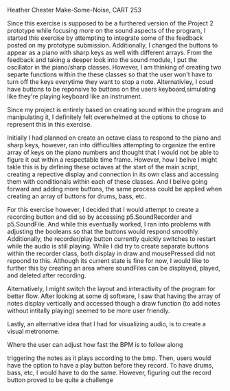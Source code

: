Heather Chester 
Make-Some-Noise, CART 253

Since this exercise is supposed to be a furthered version of the Project 2 prototype while focusing more on the sound aspects of the program, I started this exercise by attempting to integrate some of the feedback posted on my prototype submission. Additionally, I changed the buttons to appear as a piano with sharp keys as well with different arrays. From the feedback and taking a deeper look into the sound module, I put the oscillator in the piano/sharp classes. However, I am thinking of creating two separte functions within the these classes so that the user won't have to turn off the keys everytime they want to stop a note. Alternativley, I coud have buttons to be reponsive to buttons on the users keyboard,simulating like they're playing keyboard like an instrument. 

Since my project is entirely based on creating sound within the program and manipulating it, I definitely felt overwhelmed at the options to chose to represent this in this exercise. 

Initially I had planned on create an octave class to respond to the piano and sharp keys, however, ran into difficulties attempting to organize the entire array of keys on the piano numbers and thought that I would not be able to figure it out within a respectable time frame. However, how I belive I might takle this is by defining these octaves at the start of the main script, creating a repective display and connection in its own class and accessing them with conditionals within each of these classes. And I belive going forward and adding more buttons, the same process could be applied when creating an array of buttons for drums, bass, etc. 

For this exercise however, I decided that I would attempt to create a recording button and did so by accessing p5.SoundRecorder and p5.SoundFile. And while this eventually worked, I ran into problems with adjusting the booleans so that the buttons would respond smoothly. Additionally, the recorder/play button currently quickly switches to restart while the audio is still playing. While I did try to create separate buttons within the recorder class, both display in draw and mousePressed did not repoond to this. Although its current state is fine for now, I would like to further this by creating an area where soundFiles can be displayed, played, and deleted after recording. 

Alternatively, I might switch the layout and interactivity of the program for better flow. After looking at some dj software, I saw that having the array of notes display vertically and accessed though a draw function (to add notes without intitally playing) seemed to be more user friendly. 

Lastly, an alternative idea that I had for visualizing audio, is to create a visual metronome. 

Where the user can adjust how fast the BPM is to follow along 

triggering the notes as it plays according to the bmp. Then, users would have the option to have a play button before they record. To have drums, bass, etc, I would have to do the same. However, figuring out the record button proved to be quite a challenge 